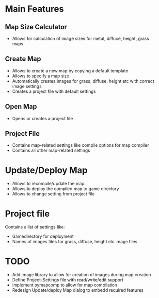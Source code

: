# Main Features
## Map Size Calculator
* Allows for calculation of image sizes for metal, diffuce, height, grass maps

## Create Map
* Allows to create a new map by copying a default template
* Allows to specify a map size
* Automatically creates images for grass, diffuse, height etc with correct image settings
* Creates a project file with default settings

## Open Map
* Opens or creates a project file

## Project File
* Contains map-related settings like compile options for map compiler
* Contains all other map-related settings

# Update/Deploy Map
* Allows to recompile/update the map
* Allows to deploy the compiled map to game directory
* Allows to change setting from project file

# Project file
Contains a list of settings like:
* Gamedirectory for deployment
* Names of images files for grass, diffuse, height etc image files

# TODO
* Add image library to allow for creation of images during map creation
* Define Project-Settings file with read/write/edit support
* Implement pymapcomp to allow for map compilation
* Redesign Update/deploy Map dialog to embedd required features
